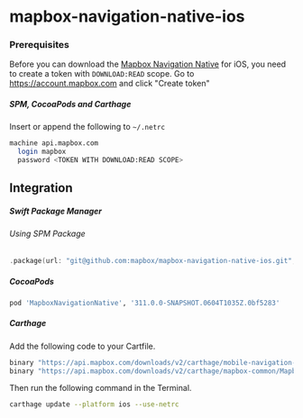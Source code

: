 # mapbox-navigation-native-ios

### Prerequisites

Before you can download the [Mapbox Navigation Native](https://github.com/mapbox/mapbox-navigation-native) for iOS, you need to create a token with `DOWNLOAD:READ` scope.
Go to https://account.mapbox.com and click "Create token"

##### SPM, CocoaPods and Carthage
Insert or append the following to `~/.netrc`

```bash
machine api.mapbox.com
  login mapbox
  password <TOKEN WITH DOWNLOAD:READ SCOPE>
```

## Integration

##### Swift Package Manager

###### Using SPM Package

```swift
.package(url: "git@github.com:mapbox/mapbox-navigation-native-ios.git", from: "311.0.0-SNAPSHOT.0604T1035Z.0bf5283"),
```

##### CocoaPods

```ruby
pod 'MapboxNavigationNative', '311.0.0-SNAPSHOT.0604T1035Z.0bf5283'
```

##### Carthage

Add the following code to your Cartfile.

```bash
binary "https://api.mapbox.com/downloads/v2/carthage/mobile-navigation-native/MapboxNavigationNative.json" == 311.0.0-SNAPSHOT.0604T1035Z.0bf5283
binary "https://api.mapbox.com/downloads/v2/carthage/mapbox-common/MapboxCommon-ios.json" == 24.4.0
```

Then run the following command in the Terminal.
```bash
carthage update --platform ios --use-netrc
```
